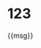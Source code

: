 # 123

<div class="test">
    <mg-search-form></mg-search-form>
{{msg}}</div>

<script>
export default {
    data() {
        return {
            msg: 'msg1'
        }
    }
}
</script>

